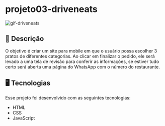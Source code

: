 # projeto03-driveneats

![gif-driveneats](https://user-images.githubusercontent.com/102394141/167218181-82f20a25-5ac2-48a7-ade0-46957e8c1dea.gif)
<br/>

## 📝 Descrição
O objetivo é criar um site para mobile em que o usuário possa escolher 3 pratos de diferentes categorias. Ao clicar em finalizar o pedido, ele será levado a uma tela de revisão para conferir as informações, se estiver tudo certo será aberta uma página do WhatsApp com o número do restaurante.
<br/>



## 🖥️ Tecnologias

Esse projeto foi desenvolvido com as seguintes tecnologias:

- HTML
- CSS
- JavaScript
